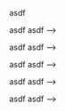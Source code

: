 asdf <!-- asdf -->

asdf <!--> asdf -->

asdf <!---> asdf -->

asdf <!----> asdf -->

asdf <!-- --> asdf -->

asdf <!-- asdf --> asdf -->